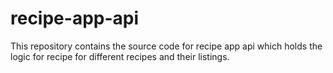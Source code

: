 # recipe-app-api
This repository contains the source code for recipe app api which holds the logic for recipe for different recipes and their listings.

